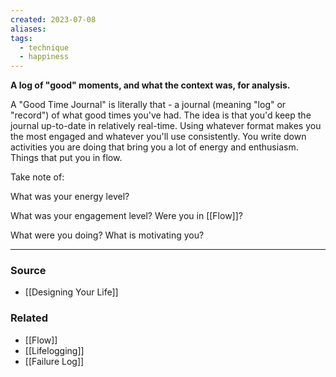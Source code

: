 ```yaml
---
created: 2023-07-08
aliases: 
tags:
  - technique
  - happiness
---
```

**A log of "good" moments, and what the context was, for analysis.**

A "Good Time Journal" is literally that - a journal (meaning "log" or "record") of what good times you've had. The idea is that you'd keep the journal up-to-date in relatively real-time. Using whatever format makes you the most engaged and whatever you'll use consistently. You write down activities you are doing that bring you a lot of energy and enthusiasm. Things that put you in flow. 

Take note of:

What was your energy level?

What was your engagement level? Were you in [[Flow]]?

What were you doing? What is motivating you?

---

### Source
- [[Designing Your Life]]

### Related
- [[Flow]] 
- [[Lifelogging]] 
- [[Failure Log]]